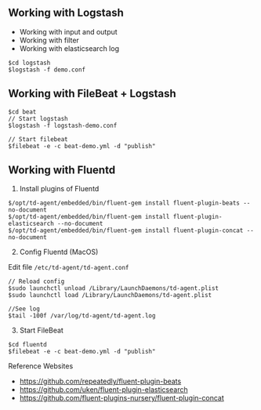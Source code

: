 ## Working with Logstash
* Working with input and output
* Working with filter
* Working with elasticsearch log

```
$cd logstash
$logstash -f demo.conf
```

## Working with FileBeat + Logstash

```
$cd beat
// Start logstash
$logstash -f logstash-demo.conf

// Start filebeat
$filebeat -e -c beat-demo.yml -d "publish"
```

## Working with Fluentd

1. Install plugins of Fluentd
```
$/opt/td-agent/embedded/bin/fluent-gem install fluent-plugin-beats --no-document
$/opt/td-agent/embedded/bin/fluent-gem install fluent-plugin-elasticsearch --no-document
$/opt/td-agent/embedded/bin/fluent-gem install fluent-plugin-concat --no-document
```

2. Config Fluentd (MacOS)

Edit file `/etc/td-agent/td-agent.conf` 
```
// Reload config
$sudo launchctl unload /Library/LaunchDaemons/td-agent.plist
$sudo launchctl load /Library/LaunchDaemons/td-agent.plist

//See log
$tail -100f /var/log/td-agent/td-agent.log
```

3. Start FileBeat
```
$cd fluentd
$filebeat -e -c beat-demo.yml -d "publish"
```


Reference Websites
* https://github.com/repeatedly/fluent-plugin-beats
* https://github.com/uken/fluent-plugin-elasticsearch
* https://github.com/fluent-plugins-nursery/fluent-plugin-concat
